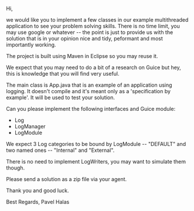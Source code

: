 Hi,

we would like you to implement a few classes in our example multithreaded application to see your problem solving skills. There is no time limit, you may use google or whatever -- the point is just to provide us with the solution that is in your opinion nice and tidy, peformant and most importantly working.

The project is built using Maven in Eclipse so you may reuse it.

We expect that you may need to do a bit of a research on Guice but hey, this is knowledge that you will find very useful.

The main class is App.java that is an example of an application using logging. It doesn't compile and it's meant only as a 'specification by example'. It will be used to test your solution.

Can you please implement the following interfaces and Guice module:

* Log
* LogManager
* LogModule

We expect 3 Log categories to be bound by LogModule -- "DEFAULT" and two named ones -- "Internal" and "External". 

There is no need to implement LogWriters, you may want to simulate them though.

Please send a solution as a zip file via your agent.

Thank you and good luck.

Best Regards,
Pavel Halas
